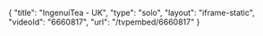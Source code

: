{
    "title": "IngenuiTea - UK",
    "type": "solo",
    "layout": "iframe-static",
    "videoId": "6660817",
    "url": "\/tvpembed\/6660817"
}